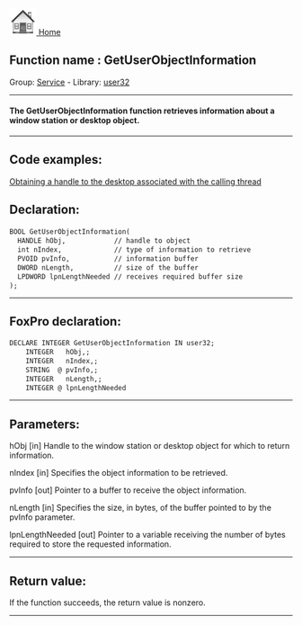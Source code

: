 [<img src="../../images/home.png"> Home ](https://github.com/VFPX/Win32API)  

## Function name : GetUserObjectInformation
Group: [Service](../../functions_group.md#Service)  -  Library: [user32](../../Libraries.md#user32)  
***  


#### The GetUserObjectInformation function retrieves information about a window station or desktop object.
***  


## Code examples:
[Obtaining a handle to the desktop associated with the calling thread](../../samples/sample_239.md)  

## Declaration:
```foxpro  
BOOL GetUserObjectInformation(
  HANDLE hObj,            // handle to object
  int nIndex,             // type of information to retrieve
  PVOID pvInfo,           // information buffer
  DWORD nLength,          // size of the buffer
  LPDWORD lpnLengthNeeded // receives required buffer size
);  
```  
***  


## FoxPro declaration:
```foxpro  
DECLARE INTEGER GetUserObjectInformation IN user32;
	INTEGER   hObj,;
	INTEGER   nIndex,;
	STRING  @ pvInfo,;
	INTEGER   nLength,;
	INTEGER @ lpnLengthNeeded  
```  
***  


## Parameters:
hObj 
[in] Handle to the window station or desktop object for which to return information. 

nIndex 
[in] Specifies the object information to be retrieved. 

pvInfo 
[out] Pointer to a buffer to receive the object information. 

nLength 
[in] Specifies the size, in bytes, of the buffer pointed to by the pvInfo parameter. 

lpnLengthNeeded 
[out] Pointer to a variable receiving the number of bytes required to store the requested information.   
***  


## Return value:
If the function succeeds, the return value is nonzero.  
***  

